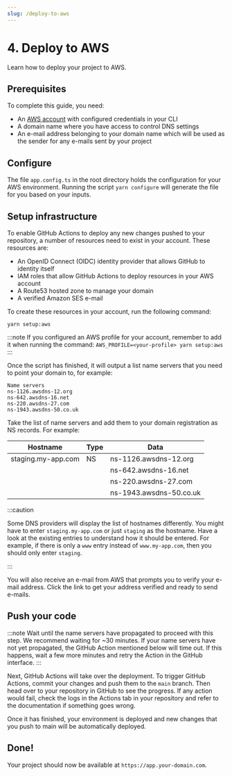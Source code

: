 ```yaml
---
slug: /deploy-to-aws
---
```


# 4. Deploy to AWS

Learn how to deploy your project to AWS.

## Prerequisites

To complete this guide, you need:

- An [AWS account](/docs/configure-aws) with configured credentials in your CLI
- A domain name where you have access to control DNS settings
- An e-mail address belonging to your domain name which will be used as the sender for any e-mails sent by your project

## Configure

The file `app.config.ts` in the root directory holds the configuration for your AWS environment. Running the script `yarn configure` will generate the file for you based on your inputs.

## Setup infrastructure

To enable GitHub Actions to deploy any new changes pushed to your repository, a number of resources need to exist in your account. These resources are:

- An OpenID Connect (OIDC) identity provider that allows GitHub to identity itself
- IAM roles that allow GitHub Actions to deploy resources in your AWS account
- A Route53 hosted zone to manage your domain
- A verified Amazon SES e-mail

To create these resources in your account, run the following command:

`yarn setup:aws`

:::note
If you configured an AWS profile for your account, remember to add it when running the command: `AWS_PROFILE=<your-profile> yarn setup:aws`
:::

Once the script has finished, it will output a list name servers that you need to point your domain to, for example:

```
Name servers
ns-1126.awsdns-12.org
ns-642.awsdns-16.net
ns-220.awsdns-27.com
ns-1943.awsdns-50.co.uk
```

Take the list of name servers and add them to your domain registration as NS records. For example:

| Hostname           | Type | Data                    |
| ------------------ | ---- | ----------------------- |
| staging.my-app.com | NS   | ns-1126.awsdns-12.org   |
|                    |      | ns-642.awsdns-16.net    |
|                    |      | ns-220.awsdns-27.com    |
|                    |      | ns-1943.awsdns-50.co.uk |

:::caution

Some DNS providers will display the list of hostnames differently. You might have to enter `staging.my-app.com` or just `staging` as the hostname. Have a look at the existing entries to understand how it should be entered. For example, if there is only a `www` entry instead of `www.my-app.com`, then you should only enter `staging`.

:::

You will also receive an e-mail from AWS that prompts you to verify your e-mail address. Click the link to get your address verified and ready to send e-mails.

## Push your code

:::note
Wait until the name servers have propagated to proceed with this step. We recommend waiting for ~30 minutes. If your name servers have not yet propagated, the GitHub Action mentioned below will time out. If this happens, wait a few more minutes and retry the Action in the GitHub interface.
:::

Next, GitHub Actions will take over the deployment. To trigger GitHub Actions, commit your changes and push them to the `main` branch. Then head over to your repository in GitHub to see the progress. If any action would fail, check the logs in the Actions tab in your repository and refer to the documentation if something goes wrong.

Once it has finished, your environment is deployed and new changes that you push to main will be automatically deployed.

## Done!

Your project should now be available at `https://app.your-domain.com`.
